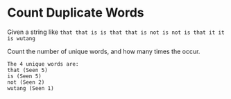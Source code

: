 # Count Duplicate Words

Given a string like 
```that that is is that that is not is not is that it it is wutang```

Count the number of unique words, and how many times the occur.

```$xslt
The 4 unique words are:
that (Seen 5)
is (Seen 5)
not (Seen 2)
wutang (Seen 1)
```
